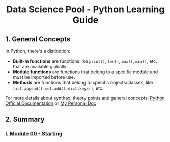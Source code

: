 <div align="center">

# Data Science Pool - Python Learning Guide

</div>

## 1. General Concepts

In Python, there's a distinction:

- **Built-in functions** are functions like `print()`, `len()`, `max()`, `min()`, etc. that are available globally
- **Module functions** are functions that belong to a specific module and must be imported before use.
- **Methods** are functions that belong to specific objects/classes, like `list.append()`, `set.add()`, `dict.keys()`, etc.


For more details about synthax, theory points and general concepts: [Python Official Documentation][Python Official Documentation] or [My Personal Doc][My Personal Doc]

## 2. Summary 

### [I. Module 00 - Starting](./module-00/README.md)


[Python Official Documentation]: https://docs.python.org/
[My Personal Doc]: https://github.com/AK7iwi/DOC/tree/main/python

